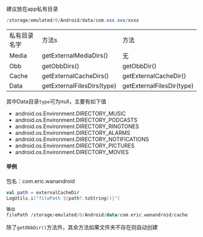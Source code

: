 建议放在app私有目录
```java
/storage/emulated/0/Android/data/com.xxx.xxx/xxxx
```
||||
|--|--|--|
|私有目录名字|方法s|方法|
|Media|getExternalMediaDirs()|无|
|Obb|getObbDirs()|getObbDir()|
|Cache|getExternalCacheDirs()|getExternalCacheDir()|
|Data|getExternalFilesDirs(type)|getExternalFilesDir(type)|

其中Data目录`type`可为null，主要有如下值
- android.os.Environment.DIRECTORY_MUSIC
- android.os.Environment.DIRECTORY_PODCASTS
- android.os.Environment.DIRECTORY_RINGTONES
- android.os.Environment.DIRECTORY_ALARMS
- android.os.Environment.DIRECTORY_NOTIFICATIONS
- android.os.Environment.DIRECTORY_PICTURES
- android.os.Environment.DIRECTORY_MOVIES

#### 举例
包名：com.eric.wanandroid
```kotlin
val path = externalCacheDir
LogUtils.i("filePath ${path?.toString()}")

输出
filePath /storage/emulated/0/Android/data/com.eric.wanandroid/cache
```

除了`getObbDir()`方法外，其余方法如果文件夹不存在则自动创建
